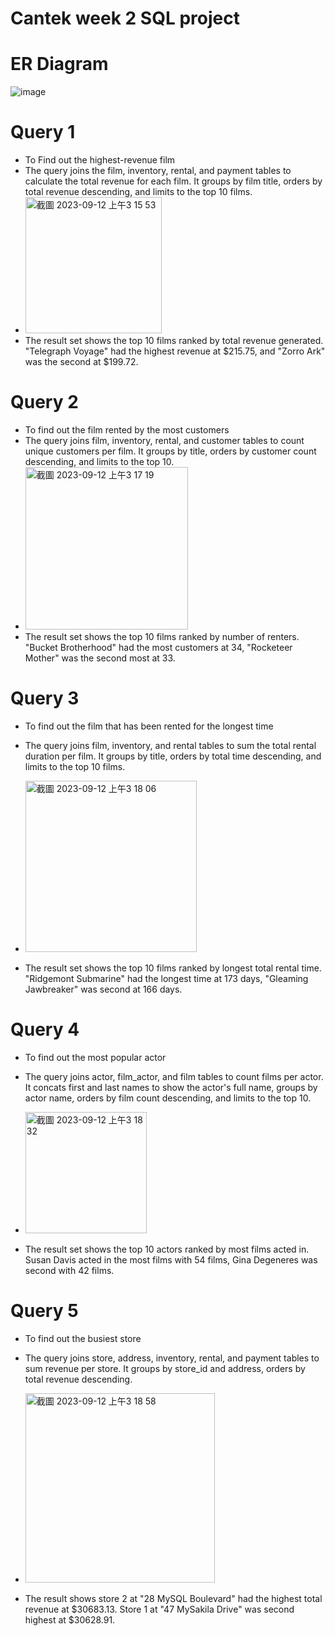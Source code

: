 # Cantek week 2 SQL project

# ER Diagram
![image](https://github.com/urpey/week_2_db_project/assets/111271561/0e3d7838-3552-44d3-b48b-b8daf0dc7315)

# Query 1
- To Find out the highest-revenue film 
- The query joins the film, inventory, rental, and payment tables to calculate the total revenue for each film. It groups by film title, orders by total revenue descending, and limits to the top 10 films.
- <img width="218" alt="截圖 2023-09-12 上午3 15 53" src="https://github.com/urpey/week_2_db_project/assets/111271561/a2bbde4c-3e0d-4ebc-a95e-1686d9930466">
- The result set shows the top 10 films ranked by total revenue generated. "Telegraph Voyage" had the highest revenue at $215.75, and "Zorro Ark" was the second at $199.72.
  
# Query 2
- To find out the film rented by the most customers 
- The query joins film, inventory, rental, and customer tables to count unique customers per film. It groups by title, orders by customer count descending, and limits to the top 10.
- <img width="260" alt="截圖 2023-09-12 上午3 17 19" src="https://github.com/urpey/week_2_db_project/assets/111271561/1303873f-f284-455a-be89-e5a32acda690">
- The result set shows the top 10 films ranked by number of renters. "Bucket Brotherhood" had the most customers at 34, "Rocketeer Mother" was the second most at 33.
  
# Query 3
- To find out the film that has been rented for the longest time
- The query joins film, inventory, and rental tables to sum the total rental duration per film. It groups by title, orders by total time descending, and limits to the top 10 films.
- <img width="274" alt="截圖 2023-09-12 上午3 18 06" src="https://github.com/urpey/week_2_db_project/assets/111271561/942ea3af-8e78-4c15-b8d8-c92b7ba0e83a">

- The result set shows the top 10 films ranked by longest total rental time. "Ridgemont Submarine" had the longest time at 173 days, "Gleaming Jawbreaker" was second at 166 days.

# Query 4
- To find out the most popular actor
- The query joins actor, film_actor, and film tables to count films per actor. It concats first and last names to show the actor's full name, groups by actor name, orders by film count descending, and limits to the top 10.
- <img width="194" alt="截圖 2023-09-12 上午3 18 32" src="https://github.com/urpey/week_2_db_project/assets/111271561/39157d2d-8767-4567-8897-de935232ded3">

- The result set shows the top 10 actors ranked by most films acted in. Susan Davis acted in the most films with 54 films, Gina Degeneres was second with 42 films.
  
# Query 5
- To find out the busiest store
- The query joins store, address, inventory, rental, and payment tables to sum revenue per store. It groups by store_id and address, orders by total revenue descending.
- <img width="303" alt="截圖 2023-09-12 上午3 18 58" src="https://github.com/urpey/week_2_db_project/assets/111271561/0e567154-6f7d-4841-9bac-4ddc82aa69ce">

- The result shows store 2 at "28 MySQL Boulevard" had the highest total revenue at $30683.13. Store 1 at "47 MySakila Drive" was second highest at $30628.91.


